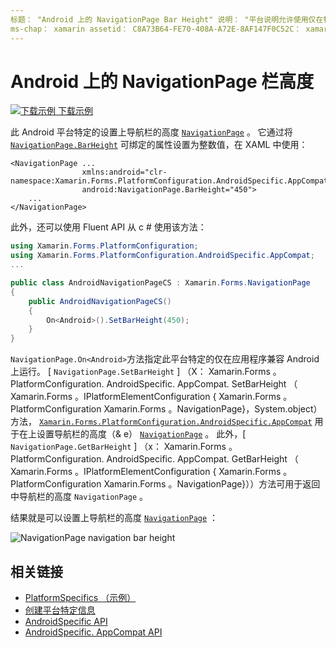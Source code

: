 ```yaml
---
标题： "Android 上的 NavigationPage Bar Height" 说明： "平台说明允许使用仅在特定平台上可用的功能，而无需实现自定义呈现器或效果。 本文介绍如何使用 Android 平台特定的来设置 NavigationPage 上导航栏的高度。
ms-chap： xamarin assetid： C8A73B64-FE70-408A-A72E-8AF147F0C52C： xamarin 窗体作者： davidbritch： dabritch ms. 日期：07/10/2018 非 loc： [ Xamarin.Forms ， Xamarin.Essentials ]
---
```


# <a name="navigationpage-bar-height-on-android"></a>Android 上的 NavigationPage 栏高度

[![下载示例](~/media/shared/download.png) 下载示例](https://docs.microsoft.com/samples/xamarin/xamarin-forms-samples/userinterface-platformspecifics)

此 Android 平台特定的设置上导航栏的高度 [`NavigationPage`](xref:Xamarin.Forms.NavigationPage) 。 它通过将 [`NavigationPage.BarHeight`](xref:Xamarin.Forms.PlatformConfiguration.AndroidSpecific.AppCompat.NavigationPage.BarHeightProperty) 可绑定的属性设置为整数值，在 XAML 中使用：

```xaml
<NavigationPage ...
                xmlns:android="clr-namespace:Xamarin.Forms.PlatformConfiguration.AndroidSpecific.AppCompat;assembly=Xamarin.Forms.Core"
                android:NavigationPage.BarHeight="450">
    ...
</NavigationPage>
```

此外，还可以使用 Fluent API 从 c # 使用该方法：

```csharp
using Xamarin.Forms.PlatformConfiguration;
using Xamarin.Forms.PlatformConfiguration.AndroidSpecific.AppCompat;
...

public class AndroidNavigationPageCS : Xamarin.Forms.NavigationPage
{
    public AndroidNavigationPageCS()
    {
        On<Android>().SetBarHeight(450);
    }
}
```

`NavigationPage.On<Android>`方法指定此平台特定的仅在应用程序兼容 Android 上运行。 [ `NavigationPage.SetBarHeight` ] （X： Xamarin.Forms 。PlatformConfiguration. AndroidSpecific. AppCompat. SetBarHeight （ Xamarin.Forms 。IPlatformElementConfiguration { Xamarin.Forms 。PlatformConfiguration Xamarin.Forms 。NavigationPage}，System.object）方法， [`Xamarin.Forms.PlatformConfiguration.AndroidSpecific.AppCompat`](xref:Xamarin.Forms.PlatformConfiguration.AndroidSpecific.AppCompat) 用于在上设置导航栏的高度（& e） [`NavigationPage`](xref:Xamarin.Forms.NavigationPage) 。 此外，[ `NavigationPage.GetBarHeight` ] （x： Xamarin.Forms 。PlatformConfiguration. AndroidSpecific. AppCompat. GetBarHeight （ Xamarin.Forms 。IPlatformElementConfiguration { Xamarin.Forms 。PlatformConfiguration Xamarin.Forms 。NavigationPage}））方法可用于返回中导航栏的高度 `NavigationPage` 。

结果就是可以设置上导航栏的高度 [`NavigationPage`](xref:Xamarin.Forms.NavigationPage) ：

![](navigationpage-bar-height-images/navigationpage-barheight.png "NavigationPage navigation bar height")

## <a name="related-links"></a>相关链接

- [PlatformSpecifics （示例）](https://docs.microsoft.com/samples/xamarin/xamarin-forms-samples/userinterface-platformspecifics)
- [创建平台特定信息](~/xamarin-forms/platform/platform-specifics/index.md#creating-platform-specifics)
- [AndroidSpecific API](xref:Xamarin.Forms.PlatformConfiguration.AndroidSpecific)
- [AndroidSpecific. AppCompat API](xref:Xamarin.Forms.PlatformConfiguration.AndroidSpecific.AppCompat)
